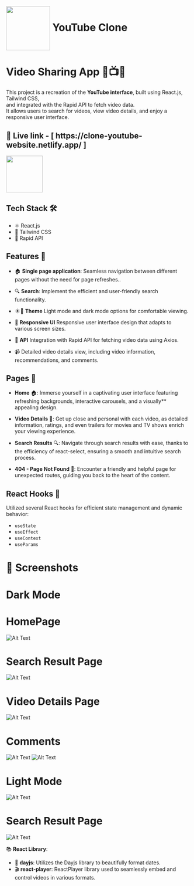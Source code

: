 
# <img  align="center" width= 120px  src=https://raw.githubusercontent.com/aniruddha-gade/YouTube__Clone/main/YT%20clone%20ss/YT-logo-gif2.gif>  YouTube Clone



# Video Sharing App 🎥📺🚀

This project is a recreation of the **YouTube interface**, built using React.js, Tailwind CSS,  <br/>
and integrated with the Rapid API to fetch video data.  <br/>
It allows users to search for videos, view video details, and enjoy a responsive user interface.  <br/>



<h2>🔗 Live link - [  https://clone-youtube-website.netlify.app/  ]</h2>

 <img  font-size="2.25rem" align="center" width= 100px  src=https://raw.githubusercontent.com/aniruddha-gade/YouTube__Clone/main/YT%20clone%20ss/YT-logo-gif1.gif />
 
## Tech Stack 🛠️

- ⚛️ React.js 
- 🎨 Tailwind CSS 
- 🚀 Rapid API


## Features 🌟

- 🏠 **Single page application**: Seamless navigation between different pages without the need for page refreshes..
  
- 🔍 **Search**: Implement the efficient and user-friendly search functionality.
  
- ☀️🌙 **Theme** Light mode and dark mode options for comfortable viewing.
  
- 📱 **Responsive UI** Responsive user interface design that adapts to various screen sizes.
  
- 🚀 **API** Integration with Rapid API for fetching video data using Axios.
  
- 📹 Detailed video details view, including video information, recommendations, and comments.



  
## Pages 📑

- **Home** 🏠: Immerse yourself in a captivating user interface featuring refreshing backgrounds, interactive carousels, and a visually** appealing design.

- **Video Details** 🎥: Get up close and personal with each video, as detailed information, ratings, and even trailers for movies and TV shows enrich your viewing experience.

- **Search Results** 🔍: Navigate through search results with ease, thanks to the efficiency of react-select, ensuring a smooth and intuitive search process.

- **404 - Page Not Found** 🚫: Encounter a friendly and helpful page for unexpected routes, guiding you back to the heart of the content.


## React Hooks 🎣

Utilized several React hooks for efficient state management and dynamic behavior:

- `useState`
- `useEffect`
- `useContext`
- `useParams`



 # 📸 Screenshots
 
 # Dark Mode
 # HomePage
 ![Alt Text](https://raw.githubusercontent.com/aniruddha-gade/YouTube__Clone/main/YT%20clone%20ss/image1.png)

 # Search Result Page
 ![Alt Text](https://raw.githubusercontent.com/aniruddha-gade/YouTube__Clone/main/YT%20clone%20ss/image2.png)

 # Video Details Page
 ![Alt Text](https://raw.githubusercontent.com/aniruddha-gade/YouTube__Clone/main/YT%20clone%20ss/image3.png)

 # Comments
 ![Alt Text](https://raw.githubusercontent.com/aniruddha-gade/YouTube__Clone/main/YT%20clone%20ss/image4.png)
 ![Alt Text](https://raw.githubusercontent.com/aniruddha-gade/YouTube__Clone/main/YT%20clone%20ss/image5.png)
 
 # Light Mode
 ![Alt Text](https://raw.githubusercontent.com/aniruddha-gade/YouTube__Clone/main/YT%20clone%20ss/image6.png)
  # Search Result Page
 ![Alt Text](https://raw.githubusercontent.com/aniruddha-gade/YouTube__Clone/main/YT%20clone%20ss/image7.png)



📚 **React Library**:

- 📅 **dayjs**: Utilizes the Dayjs library to beautifully format dates.
- 🎬 **react-player**: ReactPlayer library used to seamlessly embed and control videos in various formats.


